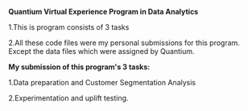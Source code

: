**Quantium Virtual Experience Program in Data Analytics**

1.This is program consists of 3 tasks

2.All these code files were my personal submissions for this program. Except the data files which were assigned by Quantium.

**My submission of this program's 3 tasks:**

1.Data preparation and Customer Segmentation Analysis

2.Experimentation and uplift testing.

